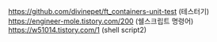 https://github.com/divinepet/ft_containers-unit-test    (테스터기)
https://engineer-mole.tistory.com/200  (쉘스크립트 명령어)
https://w51014.tistory.com/1    (shell script2)